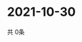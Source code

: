 # 2021-10-30
  共 0条

  <!-- BEGIN -->
  <!-- 最后更新时间Sat Oct 30 2021 07:03:36 GMT+0000 (Coordinated Universal Time) -->
  
  <!-- END -->
  
  